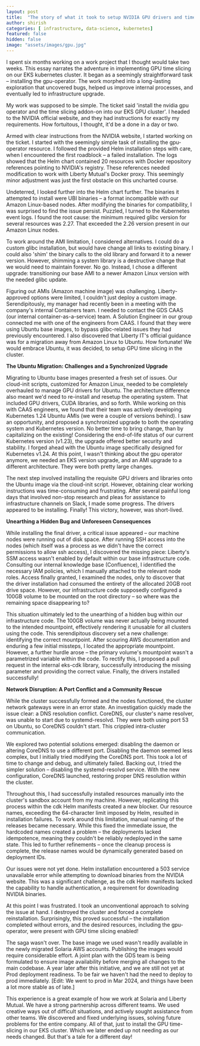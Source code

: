 ```yaml
---
layout: post
title:  "The story of what it took to setup NVIDIA GPU drivers and time-slicing in our GPU EKS cluster"
author: shirish
categories: [ infrastructure, data-science, kubernetes]
featured: false
hidden: false
image: "assets/images/gpu.jpg"
---
```


I spent six months working on a work project that I thought would take two weeks. This essay narrates the adventure in implementing GPU time slicing on our EKS kubernetes cluster. It began as a seemingly straightforward task – installing the gpu-operator. The work morphed into a long-lasting exploration that uncovered bugs, helped us improve internal processes, and eventually led to infrastructure upgrade.

My work was supposed to be simple. The ticket said 'install the nvidia gpu operator and the time slicing addon-on into our EKS GPU cluster'. I headed to the NVIDIA official website, and they had instructions for exactly my requirements. How fortuitous, I thought, it'd be a done in a day or two.

Armed with clear instructions from the NVIDIA website, I started working on the ticket. I started with the seemingly simple task of installing the gpu-operator resource. I followed the provided Helm installation steps with care, when I encountered the first roadblock – a failed installation. The logs showed that the Helm chart contained 20 resources with Docker repository references pointing to NVIDIA's registry. These references needed modification to work with Liberty Mutual's Docker proxy. This seemingly minor adjustment was just the first obstacle on this uncharted course.

Undeterred, I looked further into the Helm chart further. The binaries it attempted to install were UBI binaries – a format incompatible with our Amazon Linux-based nodes.  After modifying the binaries for compatibility, I was surprised to find the issue persist. Puzzled, I turned to the Kubernetes event logs. I found the root cause: the minimum required glibc version for several resources was 2.27. That exceeded the 2.26 version present in our Amazon Linux nodes.

To work around the AMI limitation, I considered alternatives. I could do a custom glibc installation, but would have change all links to existing binary. I could also 'shim' the binary calls to the old library and forward it to a newer version. However, shimming a system library is a destructive change that we would need to maintain forever. No go. Instead, I chose a different upgrade: transitioning our base AMI to a newer Amazon Linux version with the needed glibc update.

Figuring out AMIs (Amazon machine image) was challenging. Liberty-approved options were limited, I couldn't just deploy a custom image. Serendipitously, my manager had recently been in a meeting with the company's internal Containers team. I needed to contact the GDS CAAS (our internal container-as-a-service) team. A Solution Engineer in our group connected me with one of the engineers from CAAS. I found that they were using Ubuntu base images, to bypass glibc-related issues they had previously encountered. I also discovered that Liberty IT's official guidance was for a migration away from Amazon Linux to Ubuntu. How fortunate! We would embrace Ubuntu, it was decided, to setup GPU time slicing in the cluster.

**The Ubuntu Migration: Challenges and a Synchronized Upgrade**

Migrating to Ubuntu base images presented a fresh set of issues.  Our cloud-init scripts, customized for Amazon Linux, needed to be completely overhauled to manage GPU drivers for Ubuntu. The architecture difference also meant we'd need to re-install and resetup the operating system. That included GPU drivers, CUDA libraries, and so forth. While working on this with CAAS engineers, we found that their team was actively developing Kubernetes 1.24 Ubuntu AMIs (we were a couple of versions behind). I saw an opportunity, and proposed a synchronized upgrade to both the operating system and Kubernetes version. No better time to bring change, than by capitalizing on the existing! Considering the end-of-life status of our current Kubernetes version (v1.23), the upgrade offered better security and stability. I forged ahead with the Ubuntu image specifically designed for Kubernetes v1.24. At this point, I wasn't thinking about the gpu operator anymore, we needed an EKS version upgrade, and an AMI upgrade to a different architecture. They were both pretty large changes.

The next step involved installing the requisite GPU drivers and libraries onto the Ubuntu image via the cloud-init script.  However, obtaining clear working instructions was time-consuming and frustrating. After several painful long days that involved non-stop research and pleas for assistance to infrastructure channels on Slack, I made some progress. The drivers appeared to be installing. Finally! This victory, however, was short-lived.

**Unearthing a Hidden Bug and Unforeseen Consequences**

While installing the final driver, a critical issue appeared – our machine nodes were running out of disk space. After running SSH access into the nodes (which itself was  a process as we didn't have the correct permissions to allow ssh access), I discovered the missing piece: Liberty's SSM access wasn't enabled by default within our base infrastructure code.  Consulting our internal knowledge base (Confluence), I identified the necessary IAM policies, which I manually attached to the relevant node roles.  Access finally granted, I examined the nodes, only to discover that the driver installation had consumed the entirety of the allocated 20GB root drive space. However, our infrastructure code supposedly configured a 100GB volume to be mounted on the root directory – so where was the remaining space disappearing to?

This situation ultimately led to the unearthing of a hidden bug within our infrastructure code. The 100GB volume was never actually being mounted to the intended mountpoint, effectively rendering it unusable for all clusters using the code. This serendipitous discovery set a new challenge: identifying the correct mountpoint. After scouring AWS documentation and enduring a few initial missteps, I located the appropriate mountpoint. However, a further hurdle arose – the primary volume's mountpoint wasn't a parametrized variable within the code. To rectify this, I proposed a pull request in the internal eks-cdk library, successfully introducing the missing parameter and providing the correct value. Finally, the drivers installed successfully!

**Network Disruption: A Port Conflict and a Community Rescue**

While the cluster successfully formed and the nodes functioned, the cluster network gateways were in an error state. An investigation quickly made the issue clear: a DNS resolution conflict. CoreDNS, our cluster's name resolver, was unable to start due to systemd-resolvd. They were both using port 53 on Ubuntu, so CoreDNS couldn't start. This crippled intra-cluster communication.

We explored two potential solutions emerged: disabling the daemon or altering CoreDNS to use a different port. Disabling the daemon seemed less complex, but I initially tried modifying the CoreDNS port. This took a lot of time to change and debug, and ultimately failed. Backing out, I tried the simpler solution – disabling the systemd-resolvd service. With the new configuration, CoreDNS launched, restoring proper DNS resolution within the cluster.

Throughout this, I had successfully installed resources manually into the cluster's sandbox account from my machine. However, replicating this process within the cdk Helm manifests created a new blocker. Our resource names, exceeding the 64-character limit imposed by Helm, resulted in installation failures. To work around this limitation, manual naming of the releases became necessary. While this fixed the immediate issue, the hardcoded names created a problem – the deployments lacked idempotence, meaning they couldn't be reliably redeployed in the same state. This led to further refinements – once the cleanup process is complete, the release names would be dynamically generated based on deployment IDs.

Our issues were not yet done. Helm installation encountered a 503 service unavailable error while attempting to download binaries from the NVIDIA website. This was a significant challenge, as the cdk Helm manifests lacked the capability to handle authentication, a requirement for downloading NVIDIA binaries.

At this point I was  frustrated. I took an unconventional approach to solving the issue at hand. I destroyed the cluster and forced a complete reinstallation. Surprisingly, this proved successful – the installation completed without errors, and the desired resources, including the gpu-operator, were present with GPU time slicing enabled!

The saga wasn't  over. The base image we used wasn't readily available in the newly migrated Solaria AWS accounts. Publishing the images would require considerable effort. A joint plan with the GDS team is being formulated to ensure image availability before merging all changes to the main codebase. A year later after this initiative, and we are still not yet at Prod deployment readiness. To be fair we haven't had the need to deploy to prod immediately. [Edit: We went to prod in Mar 2024, and things have been a lot more stable as of late.]

This experience is a great example of how we work at Solaria and Liberty Mutual. We have a strong partnership across different teams. We used creative ways out of difficult situations, and actively sought assistance from other teams. We discovered and fixed underlying issues, solving future problems for the entire company. All of that, just to install the GPU time-slicing in our EKS cluster. Which we later ended up not needing as our needs changed. But that's a tale for a different day!